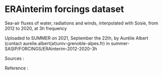 # ERAinterim forcings dataset 


Sea-air fluxes of water, radiations and winds, interpolated with Sosie, from 2012 to 2020, at 3h frequency

Uploaded to SUMMER on 2021, September the 22th, by Aurélie Albert (contact aurelie.albert(at)univ-grenoble-alpes.fr) in summer-SASIP/FORCINGS/ERAinterim-2012-2020-3h

Sources : 

Reference :
